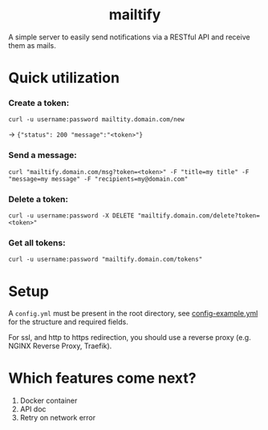 # <h1 align="center">mailtify</h1>
A simple server to easily send notifications via a RESTful API and receive them as mails.

# Quick utilization
### Create a token:
`curl -u username:password mailtity.domain.com/new`

-> `{"status": 200 "message":"<token>"}`

### Send a message:
`curl "mailtify.domain.com/msg?token=<token>" -F "title=my title" -F "message=my message" -F "recipients=my@domain.com"`

### Delete a token:
`curl -u username:password -X DELETE "mailtify.domain.com/delete?token=<token>"`

### Get all tokens:
`curl -u username:password "mailtify.domain.com/tokens"`

# Setup
A `config.yml` must be present in the root directory, see [config-example.yml](config-example.yml) for the structure and required fields.

For ssl, and http to https redirection, you should use a reverse proxy (e.g. NGINX Reverse Proxy, Traefik).

# Which features come next?
1. Docker container
2. API doc
3. Retry on network error
